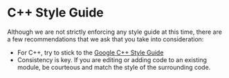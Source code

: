 # C++ Style Guide #

Although we are not strictly enforcing any style guide at this time, there are a few recommendations that we ask that you take into consideration:
  * For C++, try to stick to the [Google C++ Style Guide](http://google-styleguide.googlecode.com/svn/trunk/cppguide.xml)
  * Consistency is key. If you are editing or adding code to an existing module, be courteous and match the style of the surrounding code.